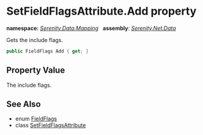 # SetFieldFlagsAttribute.Add property
**namespace:** *[Serenity.Data.Mapping](../../README.md#serenity.data.mapping-namespace)*   **assembly**: *[Serenity.Net.Data](../../README.md)*

Gets the include flags.

```csharp
public FieldFlags Add { get; }
```

## Property Value

The include flags.

## See Also

* enum [FieldFlags](../../Serenity.Data/FieldFlags.md)
* class [SetFieldFlagsAttribute](../SetFieldFlagsAttribute.md)